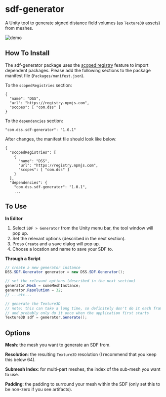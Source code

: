 # sdf-generator

A Unity tool to generate signed distance field volumes (as `Texture3D` assets) from meshes.

![demo](https://imgur.com/nHyQgX9.gif)

## How To Install

The sdf-generator package uses the [scoped registry](https://docs.unity3d.com/Manual/upm-scoped.html) feature to import
dependent packages. Please add the following sections to the package manifest
file (`Packages/manifest.json`).

To the `scopedRegistries` section:

```
{
  "name": "DSS",
  "url": "https://registry.npmjs.com",
  "scopes": [ "com.dss" ]
}
```

To the `dependencies` section:

```
"com.dss.sdf-generator": "1.0.1"
```

After changes, the manifest file should look like below:

```
{
  "scopedRegistries": [
    {
      "name": "DSS",
      "url": "https://registry.npmjs.com",
      "scopes": [ "com.dss" ]
    }
  ],
  "dependencies": {
    "com.dss.sdf-generator": "1.0.1",
    ...
```

## To Use

**In Editor**

1. Select `SDF > Generator` from the Unity menu bar, the tool window will pop up.
2. Set the relevant options (described in the next section).
3. Press `Create` and a save dialog will pop up.
3. Choose a location and name to save your SDF to.

**Through a Script**

```csharp
// create a new generator instance
DSS.SDF.Generator generator = new DSS.SDF.Generator();

// set the relevant options (described in the next section)
generator.Mesh = someMeshInstance;
generator.Resolution = 32;
// ...etc...

// generate the Texture3D
// note: this can take a long time, so definitely don't do it each frame
// and probably only do it once when the application first starts
Texture3D sdf = generator.Generate();
```

## Options

**Mesh**: the mesh you want to generate an SDF from.

**Resolution**: the resulting `Texture3D` resolution (I recommend that you keep this below 64).

**Submesh Index**: for multi-part meshes, the index of the sub-mesh you want to use.

**Padding**: the padding to surround your mesh within the SDF (only set this to be non-zero if you see artifacts).